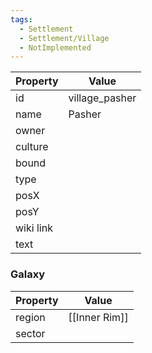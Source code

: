 ```yaml
---
tags:
  - Settlement
  - Settlement/Village
  - NotImplemented
---
```


| Property  | Value          |
| --------- | -------------- |
| id        | village_pasher |
| name      | Pasher         |
| owner     |                |
| culture   |                |
| bound     |                |
| type      |                |
| posX      |                |
| posY      |                |
| wiki link |                |
| text      |                |

### Galaxy
| Property | Value         |
| -------- | ------------- |
| region   | [[Inner Rim]] |
| sector   |               |

